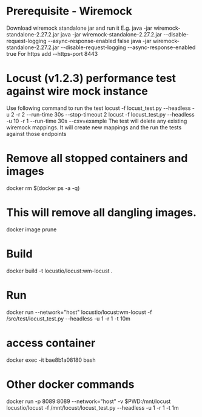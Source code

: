 
# Prerequisite - Wiremock
Download wiremock standalone jar and run it
E.g. java -jar wiremock-standalone-2.27.2.jar
java -jar wiremock-standalone-2.27.2.jar --disable-request-logging --async-response-enabled false
java -jar wiremock-standalone-2.27.2.jar --disable-request-logging --async-response-enabled true
For https add --https-port 8443

# Locust (v1.2.3) performance test against wire mock instance
Use following command to run the test
locust -f locust_test.py  --headless -u 2 -r 2 --run-time 30s --stop-timeout 2
locust -f locust_test.py  --headless -u 10 -r 1 --run-time 30s --csv=example
The test will delete any existing wiremock mappings.
It will create new mappings and the run the tests against those endpoints 

# Remove all stopped containers and images
docker rm $(docker ps -a -q)
# This will remove all dangling images.
docker image prune

# Build
docker build -t locustio/locust:wm-locust .
# Run
docker run --network="host" locustio/locust:wm-locust -f /src/test/locust_test.py --headless -u 1 -r 1 -t 10m

# access container
docker exec -it bae8b1a08180 bash

# Other docker commands
docker run -p 8089:8089 --network="host" -v $PWD:/mnt/locust locustio/locust -f /mnt/locust/locust_test.py --headless -u 1 -r 1 -t 1m
